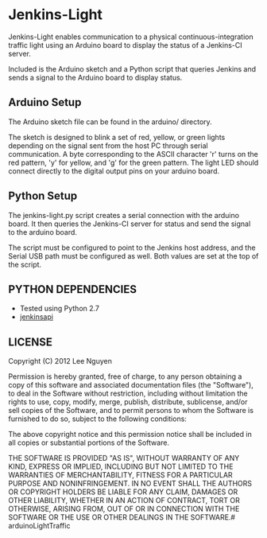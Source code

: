 Jenkins-Light
=============
Jenkins-Light enables communication to a physical continuous-integration traffic light using an Arduino board to display the status of a Jenkins-CI server.

Included is the Arduino sketch and a Python script that queries Jenkins and sends a signal to the Arduino board to display status.


Arduino Setup
-------------
The Arduino sketch file can be found in the arduino/ directory.

The sketch is designed to blink a set of red, yellow, or green lights depending on the signal sent from the host PC through serial communication. A byte corresponding to the ASCII character 'r' turns on the red pattern, 'y' for yellow, and 'g' for the green pattern. The light LED should connect directly to the digital output pins on your arduino board.


Python Setup
-------------
The jenkins-light.py script creates a serial connection with the arduino board. It then queries the Jenkins-CI server for status and send the signal to the arduino board. 

The script must be configured to point to the Jenkins host address, and the Serial USB path must be configured as well. Both values are set at the top of the script.


PYTHON DEPENDENCIES
-------------
* Tested using Python 2.7
* [jenkinsapi](http://pypi.python.org/pypi/jenkinsapi)


LICENSE
-------------
Copyright (C) 2012 Lee Nguyen

Permission is hereby granted, free of charge, to any person obtaining a copy of this software and associated documentation files (the "Software"), to deal in the Software without restriction, including without limitation the rights to use, copy, modify, merge, publish, distribute, sublicense, and/or sell copies of the Software, and to permit persons to whom the Software is furnished to do so, subject to the following conditions:

The above copyright notice and this permission notice shall be included in all copies or substantial portions of the Software.

THE SOFTWARE IS PROVIDED "AS IS", WITHOUT WARRANTY OF ANY KIND, EXPRESS OR IMPLIED, INCLUDING BUT NOT LIMITED TO THE WARRANTIES OF MERCHANTABILITY, FITNESS FOR A PARTICULAR PURPOSE AND NONINFRINGEMENT. IN NO EVENT SHALL THE AUTHORS OR COPYRIGHT HOLDERS BE LIABLE FOR ANY CLAIM, DAMAGES OR OTHER LIABILITY, WHETHER IN AN ACTION OF CONTRACT, TORT OR OTHERWISE, ARISING FROM, OUT OF OR IN CONNECTION WITH THE SOFTWARE OR THE USE OR OTHER DEALINGS IN THE SOFTWARE.# arduinoLightTraffic
